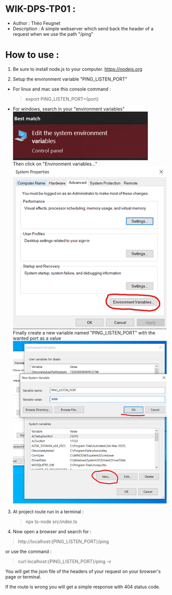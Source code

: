 # WIK-DPS-TP01 : 

- Author : Théo Feugnet
- Description : A simple webserver which send back the header of a request when we use the path "/ping"


# How to use :
  1.  Be sure to install node.js to your computer. https://nodejs.org

  2. Setup the environment variable "PING_LISTEN_PORT"
- For linux and mac use this console command : 
  > export PING_LISTEN_PORT={port}  
  
- For windows, search in your "environment variables"
![Edit the system environment variables](img/windows-screen-1.png)  
Then click on "Environment variables..."
![Environment variables...](img/windows-screen-2.png)
  Finally create a new variable named "PING_LISTEN_PORT" with the wanted port as a value  
![Create a variable](img/windows-screen-3.png)

3. At project route run in a terminal : 
   > npx ts-node src/index.ts

4. Now open a browser and search for :   
  >  http://localhost:{PING_LISTEN_PORT}/ping    

  or use the command :   
    
  > curl localhost:{PING_LISTEN_PORT}/ping -v

You will get the json file of the headers of your request on your browser's page or terminal.  

If the route is wrong you will get a simple response with 404 status code.